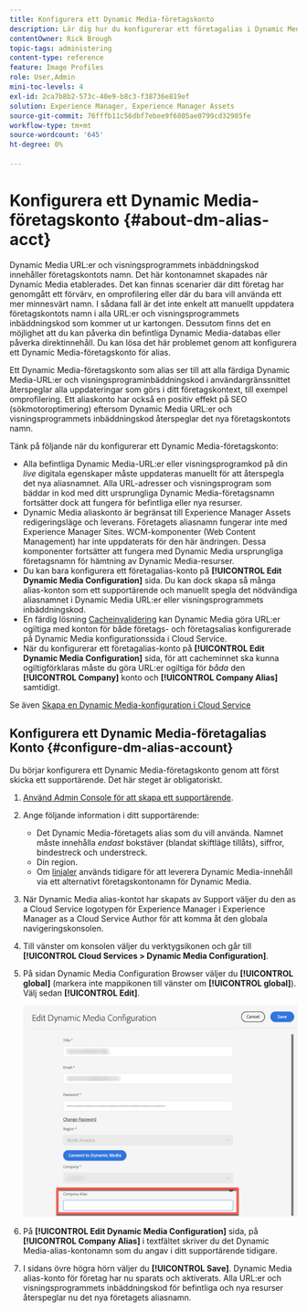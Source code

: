 ```yaml
---
title: Konfigurera ett Dynamic Media-företagskonto
description: Lär dig hur du konfigurerar ett företagalias i Dynamic Media.
contentOwner: Rick Brough
topic-tags: administering
content-type: reference
feature: Image Profiles
role: User,Admin
mini-toc-levels: 4
exl-id: 2ca7b8b2-573c-40e9-b8c3-f38736e819ef
solution: Experience Manager, Experience Manager Assets
source-git-commit: 76fffb11c56dbf7ebee9f6805ae0799cd32985fe
workflow-type: tm+mt
source-wordcount: '645'
ht-degree: 0%

---
```


<!-- hide: yes
hidefromtoc: yes -->

# Konfigurera ett Dynamic Media-företagskonto {#about-dm-alias-acct}

Dynamic Media URL:er och visningsprogrammets inbäddningskod innehåller företagskontots namn. Det här kontonamnet skapades när Dynamic Media etablerades. Det kan finnas scenarier där ditt företag har genomgått ett förvärv, en omprofilering eller där du bara vill använda ett mer minnesvärt namn. I sådana fall är det inte enkelt att manuellt uppdatera företagskontots namn i alla URL:er och visningsprogrammets inbäddningskod som kommer ut ur kartongen. Dessutom finns det en möjlighet att du kan påverka din befintliga Dynamic Media-databas eller påverka direktinnehåll. Du kan lösa det här problemet genom att konfigurera ett Dynamic Media-företagskonto för alias.

Ett Dynamic Media-företagskonto som alias ser till att alla färdiga Dynamic Media-URL:er och visningsprograminbäddningskod i användargränssnittet återspeglar alla uppdateringar som görs i ditt företagskontext, till exempel omprofilering. Ett aliaskonto har också en positiv effekt på SEO (sökmotoroptimering) eftersom Dynamic Media URL:er och visningsprogrammets inbäddningskod återspeglar det nya företagskontots namn.

Tänk på följande när du konfigurerar ett Dynamic Media-företagskonto:

* Alla befintliga Dynamic Media-URL:er eller visningsprogramkod på din *live* digitala egenskaper måste uppdateras manuellt för att återspegla det nya aliasnamnet. Alla URL-adresser och visningsprogram som bäddar in kod med ditt ursprungliga Dynamic Media-företagsnamn fortsätter dock att fungera för befintliga eller nya resurser.
* Dynamic Media aliaskonto är begränsat till Experience Manager Assets redigeringsläge och leverans. Företagets aliasnamn fungerar inte med Experience Manager Sites. WCM-komponenter (Web Content Management) har inte uppdaterats för den här ändringen. Dessa komponenter fortsätter att fungera med Dynamic Media ursprungliga företagsnamn för hämtning av Dynamic Media-resurser.
* Du kan bara konfigurera ett företagalias-konto på **[!UICONTROL Edit Dynamic Media Configuration]** sida. Du kan dock skapa så många alias-konton som ett supportärende och manuellt spegla det nödvändiga aliasnamnet i Dynamic Media URL:er eller visningsprogrammets inbäddningskod.
* En färdig lösning [Cacheinvalidering](/help/assets/invalidate-cdn-cache-dynamic-media.md) kan Dynamic Media göra URL:er ogiltiga med konton för både företags- och företagsalias konfigurerade på Dynamic Media konfigurationssida i Cloud Service.
* När du konfigurerar ett företagalias-konto på **[!UICONTROL Edit Dynamic Media Configuration]** sida, för att cacheminnet ska kunna ogiltigförklaras måste du göra URL:er ogiltiga för *båda* den **[!UICONTROL Company]** konto och **[!UICONTROL Company Alias]** samtidigt.

Se även [Skapa en Dynamic Media-konfiguration i Cloud Service](/help/assets/config-dms7.md#configuring-dynamic-media-cloud-services)

## Konfigurera ett Dynamic Media-företagalias Konto {#configure-dm-alias-account}

Du börjar konfigurera ett Dynamic Media-företagskonto genom att först skicka ett supportärende. Det här steget är obligatoriskt.

1. [Använd Admin Console för att skapa ett supportärende](https://helpx.adobe.com/enterprise/using/support-for-experience-cloud.html).
1. Ange följande information i ditt supportärende:

   * Det Dynamic Media-företagets alias som du vill använda. Namnet måste innehålla *endast* bokstäver (blandat skiftläge tillåts), siffror, bindestreck och understreck.
   * Din region.
   * Om [linjaler](/help/assets/using-rulesets-to-transform-urls.md) används tidigare för att leverera Dynamic Media-innehåll via ett alternativt företagskontonamn för Dynamic Media.

1. När Dynamic Media alias-kontot har skapats av Support väljer du den as a Cloud Service logotypen för Experience Manager i Experience Manager as a Cloud Service Author för att komma åt den globala navigeringskonsolen.
1. Till vänster om konsolen väljer du verktygsikonen och går till **[!UICONTROL Cloud Services > Dynamic Media Configuration]**.
1. På sidan Dynamic Media Configuration Browser väljer du **[!UICONTROL global]** (markera inte mappikonen till vänster om **[!UICONTROL global]**). Välj sedan **[!UICONTROL Edit]**.

   ![Textfältet Dynamic Media Company Alias](/help/assets/assets-dm/dm-company-alias.png)

1. På **[!UICONTROL Edit Dynamic Media Configuration]** sida, på **[!UICONTROL Company Alias]** i textfältet skriver du det Dynamic Media-alias-kontonamn som du angav i ditt supportärende tidigare.
1. I sidans övre högra hörn väljer du **[!UICONTROL Save]**.
Dynamic Media alias-konto för företag har nu sparats och aktiverats. Alla URL:er och visningsprogrammets inbäddningskod för befintliga och nya resurser återspeglar nu det nya företagets aliasnamn.

